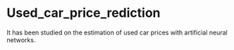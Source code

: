 # Used_car_price_rediction

It has been studied on the estimation of used car prices with artificial neural networks.
